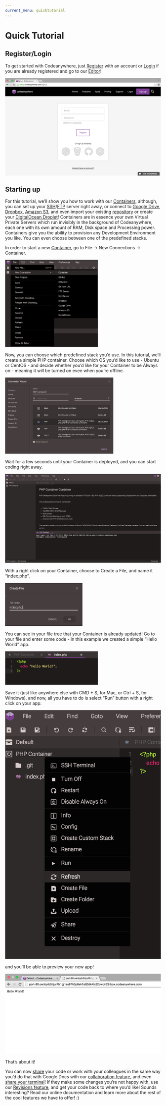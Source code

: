 ```yaml
---
current_menu: quicktutorial
---
```


# Quick Tutorial

## Register/Login

To get started with Codeanywhere, just [Register](https://codeanywhere.com/register) with an account or [Login](https://codeanywhere.com/login) if you are already registered and go to our [Editor](https://codeanywhere.com/editor)!

![signup](images/signup.png "signup")

## Starting up

For this tutorial, we’ll show you how to work with our [Containers](http://docs.codeanywhere.com/connections/container.html), although, you can set up your [SSH](http://docs.codeanywhere.com/connections/sshserver.html)/[FTP](http://docs.codeanywhere.com/connections/ftpserver.html) server right away, or connect to [Google Drive](http://docs.codeanywhere.com/connections/googledrive.html), [Dropbox](http://docs.codeanywhere.com/connections/dropbox.html), [Amazon S3](http://docs.codeanywhere.com/connections/amazons3.html), and even import your existing [repository](http://docs.codeanywhere.com/connections/gitfromurl.html) or create your [DigitalOcean Droplet](http://docs.codeanywhere.com/connections/digitalocean.html)!
Containers are in essence your own Virtual Private Servers which run invisibly in the background of Codeanywhere, each one with its own amount of RAM, Disk space and Processing power. Containers give you the ability to provision any Development Environment you like. You can even choose between one of the predefined stacks.

In order to start a new [Container](https://codeanywhere.com/dashboard), go to File -> New Connections -> Container.

<img src="images/tutorial1.png" width="300" height="auto">


Now, you can choose which predefined stack you’d use. In this tutorial, we’ll create a simple PHP container. Choose which OS you’d like to use - Ubuntu or CentOS - and decide whether you’d like for your Container to be Always on - meaning it will be turned on even when you’re offline. 


<img src="images/container-php.png" width="350" height="auto">

Wait for a few seconds until your Container is deployed, and you can start coding right away.


![container-created](images/container-created.png "container-created")


With a right click on your Container, choose to Create a File, and name it “index.php”.


<img src="images/createfile.png" width="250" height="auto">


You can see in your file tree that your Container is already updated! Go to your file and enter some code - in this example we created a simple “Hello World” app.


<img src="images/indexphp.png" width="300" height="auto">


Save it (just like anywhere else with CMD + S, for Mac, or Ctrl + S, for Windows), and now, all you have to do is select “Run” button with a right click on your app:


![run](images/run.png "run")


and you’ll be able to preview your new app!


![container-run](images/container-run.png "container-run")



That’s about it! 

You can now [share](http://docs.codeanywhere.com/features/share/sharelink.html) your code or work with your colleagues in the same way you’d do that with Google Docs with our [collaboration feature](http://docs.codeanywhere.com/features/share/collaboration.html), and even [share your terminal](http://docs.codeanywhere.com/features/share/sshcollaboration.html)!
If they make some changes you’re not happy with, use our [Revisions feature](http://docs.codeanywhere.com/features/revisions.html), and get your code back to where you’d like!
Sounds interesting? Read our online documentation and learn more about the rest of the cool features we have to offer! :)
